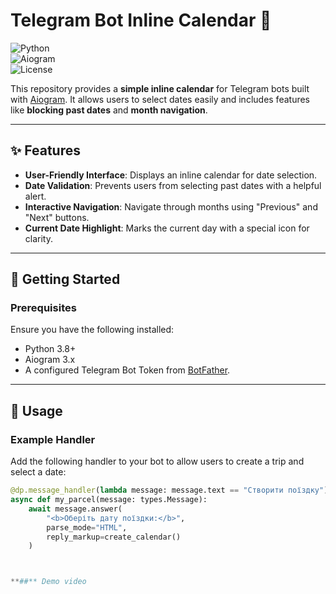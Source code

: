 # Telegram Bot Inline Calendar 📅  

![Python](https://img.shields.io/badge/Python-3.8%2B-blue)  
![Aiogram](https://img.shields.io/badge/Aiogram-3.x-blue)  
![License](https://img.shields.io/badge/License-MIT-green)  

This repository provides a **simple inline calendar** for Telegram bots built with [Aiogram](https://docs.aiogram.dev). It allows users to select dates easily and includes features like **blocking past dates** and **month navigation**.  

---

## ✨ Features  

- **User-Friendly Interface**: Displays an inline calendar for date selection.  
- **Date Validation**: Prevents users from selecting past dates with a helpful alert.  
- **Interactive Navigation**: Navigate through months using "Previous" and "Next" buttons.  
- **Current Date Highlight**: Marks the current day with a special icon for clarity.  

---

## 🚀 Getting Started  

### Prerequisites  

Ensure you have the following installed:  

- Python 3.8+  
- Aiogram 3.x  
- A configured Telegram Bot Token from [BotFather](https://t.me/BotFather).  

---

## 📖 Usage  

### Example Handler  

Add the following handler to your bot to allow users to create a trip and select a date:  

```python
@dp.message_handler(lambda message: message.text == "Створити поїздку")
async def my_parcel(message: types.Message):
    await message.answer(
        "<b>Оберіть дату поїздки:</b>", 
        parse_mode="HTML", 
        reply_markup=create_calendar()
    )



**##** Demo video

